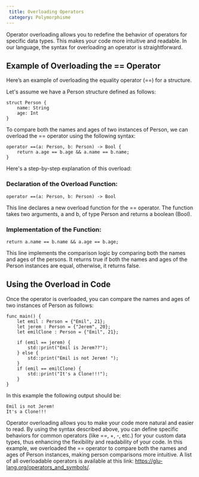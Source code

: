 ```yaml
---
 title: Overloading Operators
 category: Polymorphisme
---
```


Operator overloading allows you to redefine the behavior of operators for specific data types. This makes your code more intuitive and readable. In our language, the syntax for overloading an operator is straightforward.

## Example of Overloading the == Operator
Here’s an example of overloading the equality operator (==) for a structure.

Let's assume we have a Person structure defined as follows:
```glu
struct Person {
    name: String
    age: Int
}
```

To compare both the names and ages of two instances of Person, we can overload the == operator using the following syntax:

```glu
operator ==(a: Person, b: Person) -> Bool {
    return a.age == b.age && a.name == b.name;
}
```

Here's a step-by-step explanation of this overload:

### Declaration of the Overload Function:

```glu
operator ==(a: Person, b: Person) -> Bool
```
This line declares a new overload function for the == operator. The function takes two arguments, a and b, of type Person and returns a boolean (Bool).

### Implementation of the Function:

```glu
return a.name == b.name && a.age == b.age;
```

This line implements the comparison logic by comparing both the names and ages of the persons. It returns true if both the names and ages of the Person instances are equal, otherwise, it returns false.

## Using the Overload in Code

Once the operator is overloaded, you can compare the names and ages of two instances of Person as follows:

```glu
func main() {
    let emil : Person = {"Emil", 21};
    let jerem : Person = {"Jerem", 20};
    let emilClone : Person = {"Emil", 21};

    if (emil == jerem) {
        std::print("Emil is Jerem??");
    } else {
        std::print("Emil is not Jerem! ");
    }
    if (emil == emilClone) {
        std::print("It's a Clone!!!");
    }
}
```
In this example the following output should be:
```
Emil is not Jerem!
It's a Clone!!!
```

Operator overloading allows you to make your code more natural and easier to read. By using the syntax described above, you can define specific behaviors for common operators (like ==, +, -, etc.) for your custom data types, thus enhancing the flexibility and readability of your code. In this example, we overloaded the == operator to compare both the names and ages of Person instances, making person comparisons more intuitive. A list of all overloadable operators is available at this link: https://glu-lang.org/operators_and_symbols/.
